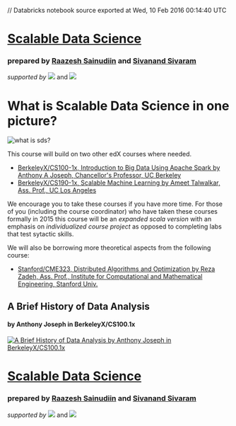 // Databricks notebook source exported at Wed, 10 Feb 2016 00:14:40 UTC


# [Scalable Data Science](http://www.math.canterbury.ac.nz/~r.sainudiin/courses/ScalableDataScience/)


### prepared by [Raazesh Sainudiin](https://nz.linkedin.com/in/raazesh-sainudiin-45955845) and [Sivanand Sivaram](https://www.linkedin.com/in/sivanand)

*supported by* [![](http://www.math.canterbury.ac.nz/~r.sainudiin/courses/ScalableDataScience/databricks_logoTM_200px.png)](https://databricks.com/)
and 
[![](http://www.math.canterbury.ac.nz/~r.sainudiin/courses/ScalableDataScience/AWS_logoTM_200px.png)](https://www.awseducate.com/microsite/CommunitiesEngageHome)




 # What is Scalable Data Science in one picture?

![what is sds?](http://www.math.canterbury.ac.nz/~r.sainudiin/courses/ScalableDataScience/sds.png "sds")





This course will build on two other edX courses where needed.  
* [BerkeleyX/CS100-1x, Introduction to Big Data Using Apache Spark by Anthony A Joseph, Chancellor's Professor, UC Berkeley](https://www.edx.org/course/introduction-big-data-apache-spark-uc-berkeleyx-cs100-1x)
* [BerkeleyX/CS190-1x, Scalable Machine Learning by Ameet Talwalkar, Ass. Prof., UC Los Angeles](https://www.edx.org/course/scalable-machine-learning-uc-berkeleyx-cs190-1x)

We encourage you to take these courses if you have more time.  For those of you (including the course coordinator) who have taken these courses formally in 2015 this course will be an *expanded scala version* with an emphasis on *individualized course project* as opposed to completing labs that test sytactic skills. 

We will also be borrowing more theoretical aspects from the following course:
* [Stanford/CME323, Distributed Algorithms and Optimization by Reza Zadeh, Ass. Prof., Institute for Computational and Mathematical Engineering, Stanford Univ.](http://stanford.edu/~rezab/dao/)





## A Brief History of Data Analysis 
#### by Anthony Joseph in BerkeleyX/CS100.1x

[![A Brief History of Data Analysis by Anthony Joseph in BerkeleyX/CS100.1x](http://img.youtube.com/vi/5fSSvYlDkag/0.jpg)](https://www.youtube.com/v/5fSSvYlDkag)






# [Scalable Data Science](http://www.math.canterbury.ac.nz/~r.sainudiin/courses/ScalableDataScience/)


### prepared by [Raazesh Sainudiin](https://nz.linkedin.com/in/raazesh-sainudiin-45955845) and [Sivanand Sivaram](https://www.linkedin.com/in/sivanand)

*supported by* [![](http://www.math.canterbury.ac.nz/~r.sainudiin/courses/ScalableDataScience/databricks_logoTM_200px.png)](https://databricks.com/)
and 
[![](http://www.math.canterbury.ac.nz/~r.sainudiin/courses/ScalableDataScience/AWS_logoTM_200px.png)](https://www.awseducate.com/microsite/CommunitiesEngageHome)

